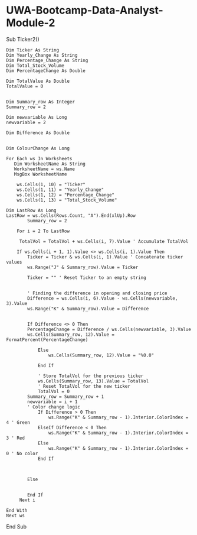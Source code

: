 # UWA-Bootcamp-Data-Analyst-Module-2

Sub Ticker2()
    
    Dim Ticker As String
    Dim Yearly_Change As String
    Dim Percentage_Change As String
    Dim Total_Stock_Volume
    Dim PercentageChange As Double
    
    Dim TotalValue As Double
    TotalValue = 0
    
    
    Dim Summary_row As Integer
    Summary_row = 2
    
    Dim newvariable As Long
    newvariable = 2
    
    Dim Difference As Double
       
    
    Dim ColourChange As Long
    
    For Each ws In Worksheets
       Dim WorksheetName As String
       WorksheetName = ws.Name
       MsgBox WorksheetName
        
        ws.Cells(1, 10) = "Ticker"
        ws.Cells(1, 11) = "Yearly_Change"
        ws.Cells(1, 12) = "Percentage_Change"
        ws.Cells(1, 13) = "Total_Stock_Volume"
    
    Dim LastRow As Long
    LastRow = ws.Cells(Rows.Count, "A").End(xlUp).Row
            Summary_row = 2
        
        For i = 2 To LastRow
         
         TotalVol = TotalVol + ws.Cells(i, 7).Value ' Accumulate TotalVol
        
        If ws.Cells(i + 1, 1).Value <> ws.Cells(i, 1).Value Then
            Ticker = Ticker & ws.Cells(i, 1).Value ' Concatenate ticker values
            ws.Range("J" & Summary_row).Value = Ticker
       
            Ticker = "" ' Reset Ticker to an empty string
            
            
            ' Finding the difference in opening and closing price
            Difference = ws.Cells(i, 6).Value - ws.Cells(newvariable, 3).Value
            ws.Range("K" & Summary_row).Value = Difference
            
            
            If Difference <> 0 Then
            PercentageChange = Difference / ws.Cells(newvariable, 3).Value
            ws.Cells(Summary_row, 12).Value = FormatPercent(PercentageChange)
            
                Else
                    ws.Cells(Summary_row, 12).Value = "%0.0"
                    
                End If
            
                ' Store TotalVol for the previous ticker
                ws.Cells(Summary_row, 13).Value = TotalVol
                ' Reset TotalVol for the new ticker
                TotalVol = 0
            Summary_row = Summary_row + 1
            newvariable = i + 1
            ' Color change logic
                If Difference > 0 Then
                    ws.Range("K" & Summary_row - 1).Interior.ColorIndex = 4 ' Green
                ElseIf Difference < 0 Then
                    ws.Range("K" & Summary_row - 1).Interior.ColorIndex = 3 ' Red
                Else
                    ws.Range("K" & Summary_row - 1).Interior.ColorIndex = 0 ' No color
                End If
             
             
            
            Else
                
            
            End If
         Next i

    End With
    Next ws
End Sub
